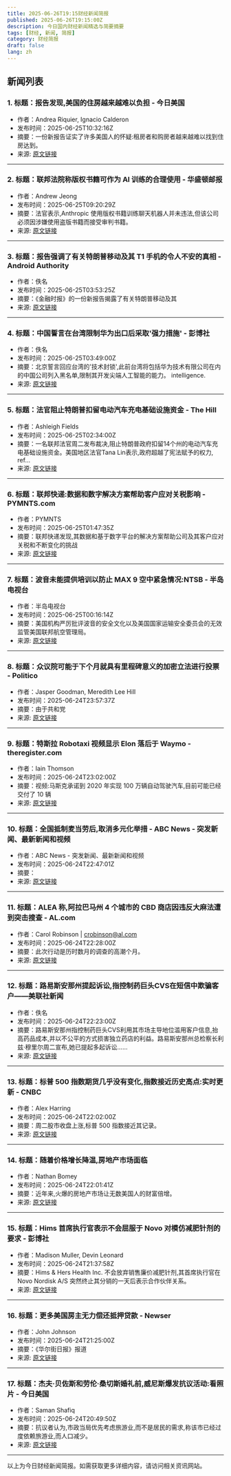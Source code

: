 ```yaml
---
title: 2025-06-26T19:15财经新闻简报
published: 2025-06-26T19:15:00Z
description: 今日国内财经新闻精选与简要摘要
tags: [财经, 新闻, 简报]
category: 财经简报
draft: false
lang: zh
---
```


## 新闻列表

### 1. 标题：报告发现,美国的住房越来越难以负担 - 今日美国
- 作者：Andrea Riquier, Ignacio Calderon
- 发布时间：2025-06-25T10:32:16Z
- 摘要：一份新报告证实了许多美国人的怀疑:租房者和购房者越来越难以找到住房达到。
- 来源: [原文链接](https://www.usatoday.com/story/money/2025/06/24/americas-housing-expensive-inaccessible-harvard-report/83533083007/)

---

### 2. 标题：联邦法院称版权书籍可作为 AI 训练的合理使用 - 华盛顿邮报
- 作者：Andrew Jeong
- 发布时间：2025-06-25T09:20:29Z
- 摘要：法官表示,Anthropic 使用版权书籍训练聊天机器人并未违法,但该公司必须因涉嫌使用盗版书籍而接受审判书籍。
- 来源: [原文链接](https://www.washingtonpost.com/technology/2025/06/25/ai-copyright-anthropic-books/)

---

### 3. 标题：报告强调了有关特朗普移动及其 T1 手机的令人不安的真相 - Android Authority
- 作者：佚名
- 发布时间：2025-06-25T03:53:25Z
- 摘要：《金融时报》的一份新报告揭露了有关特朗普移动及其
- 来源: [原文链接](https://www.androidauthority.com/trump-mobile-t1-phone-uncomfortable-truths-3570639/)

---

### 4. 标题：中国誓言在台湾限制华为出口后采取'强力措施' - 彭博社
- 作者：佚名
- 发布时间：2025-06-25T03:49:00Z
- 摘要：北京誓言回应台湾的'技术封锁',此前台湾将包括华为技术有限公司在内的中国公司列入黑名单,限制其开发尖端人工智能的能力。 intelligence.
- 来源: [原文链接](https://www.bloomberg.com/news/articles/2025-06-25/china-vows-forceful-measures-after-taiwan-s-huawei-export-curb)

---

### 5. 标题：法官阻止特朗普扣留电动汽车充电基础设施资金 - The Hill
- 作者：Ashleigh Fields
- 发布时间：2025-06-25T02:34:00Z
- 摘要：一名联邦法官周二发布裁决,阻止特朗普政府扣留14个州的电动汽车充电基础设施资金。美国地区法官Tana Lin表示,政府超越了宪法赋予的权力, ref…
- 来源: [原文链接](https://thehill.com/homenews/administration/5367974-judge-blocks-trump-from-withholding-ev-funds/)

---

### 6. 标题：联邦快递:数据和数字解决方案帮助客户应对关税影响 - PYMNTS.com
- 作者：PYMNTS
- 发布时间：2025-06-25T01:47:35Z
- 摘要：联邦快递发现,其数据和基于数字平台的解决方案帮助公司及其客户应对关税和不断变化的挑战
- 来源: [原文链接](http://www.pymnts.com/earnings/2025/fedex-data-and-digital-solutions-help-customers-navigate-tariffs-impact/)

---

### 7. 标题：波音未能提供培训以防止 MAX 9 空中紧急情况:NTSB - 半岛电视台
- 作者：半岛电视台
- 发布时间：2025-06-25T00:16:14Z
- 摘要：美国机构严厉批评波音的安全文化以及美国国家运输安全委员会的无效监管美国联邦航空管理局。
- 来源: [原文链接](https://www.aljazeera.com/economy/2025/6/25/boeing-failed-to-provide-training-to-prevent-max-9-midair-emergency-ntsb)

---

### 8. 标题：众议院可能于下个月就具有里程碑意义的加密立法进行投票 - Politico
- 作者：Jasper Goodman, Meredith Lee Hill
- 发布时间：2025-06-24T23:57:37Z
- 摘要：由于共和党
- 来源: [原文链接](https://www.politico.com/live-updates/2025/06/24/congress/house-vote-crypto-legislation-july-00422301)

---

### 9. 标题：特斯拉 Robotaxi 视频显示 Elon 落后于 Waymo - theregister.com
- 作者：Iain Thomson
- 发布时间：2025-06-24T23:02:00Z
- 摘要：视频:马斯克承诺到 2020 年实现 100 万辆自动驾驶汽车,目前可能已经交付了 10 辆
- 来源: [原文链接](https://www.theregister.com/2025/06/24/tesla_robotaxi_austin/)

---

### 10. 标题：全国抵制麦当劳后,取消多元化举措 - ABC News - 突发新闻、最新新闻和视频
- 作者：ABC News - 突发新闻、最新新闻和视频
- 发布时间：2025-06-24T22:47:01Z
- 摘要：
- 来源: [原文链接](https://abcnews.go.com/Business/national-boycott-targets-mcdonalds-after-rolling-back-diversity/story?id\\\=123161784)

---

### 11. 标题：ALEA 称,阿拉巴马州 4 个城市的 CBD 商店因违反大麻法遭到突击搜查 - AL.com
- 作者：Carol Robinson | crobinson@al.com
- 发布时间：2025-06-24T22:28:00Z
- 摘要：此次行动是历时数月的调查的高潮个月。
- 来源: [原文链接](https://www.al.com/crime/2025/06/cbd-shops-in-4-alabama-cities-raided-over-marijuana-law-violations-alea-says.html)

---

### 12. 标题：路易斯安那州提起诉讼,指控制药巨头CVS在短信中欺骗客户——美联社新闻
- 作者：佚名
- 发布时间：2025-06-24T22:23:00Z
- 摘要：路易斯安那州指控制药巨头CVS利用其市场主导地位滥用客户信息,抬高药品成本,并以不公平的方式损害独立药店的利益。路易斯安那州总检察长利兹·穆里尔周二宣布,她已提起多起诉讼……
- 来源: [原文链接](https://apnews.com/article/louisiana-cvs-lawsuit-text-message-liz-murrill-landry-38cfcac6ff3bed3ce6358ca7bab34214)

---

### 13. 标题：标普 500 指数期货几乎没有变化,指数接近历史高点:实时更新 - CNBC
- 作者：Alex Harring
- 发布时间：2025-06-24T22:02:00Z
- 摘要：周二股市收盘上涨,标普 500 指数接近其记录。
- 来源: [原文链接](https://www.cnbc.com/2025/06/24/stock-market-today-live-updates.html)

---

### 14. 标题：随着价格增长降温,房地产市场面临
- 作者：Nathan Bomey
- 发布时间：2025-06-24T22:01:41Z
- 摘要：近年来,火爆的房地产市场让无数美国人的财富倍增。
- 来源: [原文链接](https://www.axios.com/2025/06/24/housing-market-price-growth-april)

---

### 15. 标题：Hims 首席执行官表示不会屈服于 Novo 对模仿减肥针剂的要求 - 彭博社
- 作者：Madison Muller, Devin Leonard
- 发布时间：2025-06-24T21:37:58Z
- 摘要：Hims &amp; Hers Health Inc. 不会放弃销售廉价减肥针剂,其首席执行官在 Novo Nordisk A/S 突然终止其分销的一天后表示合作伙伴关系。
- 来源: [原文链接](https://www.bloomberg.com/news/articles/2025-06-24/hims-won-t-cave-to-novo-demands-over-copycat-shots-ceo-says)

---

### 16. 标题：更多美国房主无力偿还抵押贷款 - Newser
- 作者：John Johnson
- 发布时间：2025-06-24T21:25:00Z
- 摘要：《华尔街日报》报道
- 来源: [原文链接](https://www.newser.com/story/370826/more-us-homeowners-underwater-on-mortgages.html)

---

### 17. 标题：杰夫·贝佐斯和劳伦·桑切斯婚礼前,威尼斯爆发抗议活动:看照片 - 今日美国
- 作者：Saman Shafiq
- 发布时间：2025-06-24T20:49:50Z
- 摘要：抗议者认为,市政当局优先考虑旅游业,而不是居民的需求,称该市已经过度依赖旅游业,而人口减少。
- 来源: [原文链接](https://www.usatoday.com/story/entertainment/celebrities/2025/06/24/jeff-bezos-lauren-sanchez-wedding-venice-protests/84335020007/)

---


以上为今日财经新闻简报。如需获取更多详细内容，请访问相关资讯网站。